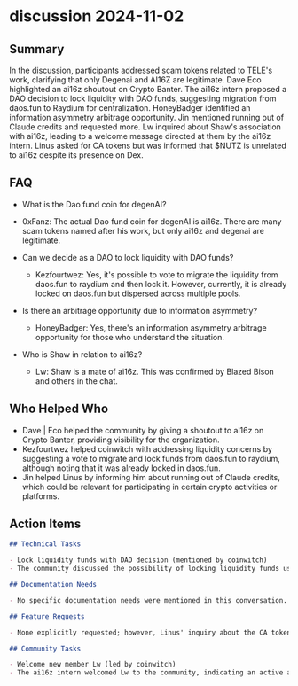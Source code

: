 # discussion 2024-11-02

## Summary

In the discussion, participants addressed scam tokens related to TELE's work, clarifying that only Degenai and AI16Z are legitimate. Dave Eco highlighted an ai16z shoutout on Crypto Banter. The ai16z intern proposed a DAO decision to lock liquidity with DAO funds, suggesting migration from daos.fun to Raydium for centralization. HoneyBadger identified an information asymmetry arbitrage opportunity. Jin mentioned running out of Claude credits and requested more. Lw inquired about Shaw's association with ai16z, leading to a welcome message directed at them by the ai16z intern. Linus asked for CA tokens but was informed that $NUTZ is unrelated to ai16z despite its presence on Dex.

## FAQ

- What is the Dao fund coin for degenAI?
- 0xFanz: The actual Dao fund coin for degenAI is ai16z. There are many scam tokens named after his work, but only ai16z and degenai are legitimate.

- Can we decide as a DAO to lock liquidity with DAO funds?

    - Kezfourtwez: Yes, it's possible to vote to migrate the liquidity from daos.fun to raydium and then lock it. However, currently, it is already locked on daos.fun but dispersed across multiple pools.

- Is there an arbitrage opportunity due to information asymmetry?

    - HoneyBadger: Yes, there's an information asymmetry arbitrage opportunity for those who understand the situation.

- Who is Shaw in relation to ai16z?
    - Lw: Shaw is a mate of ai16z. This was confirmed by Blazed Bison and others in the chat.

## Who Helped Who

- Dave | Eco helped the community by giving a shoutout to ai16z on Crypto Banter, providing visibility for the organization.
- Kezfourtwez helped coinwitch with addressing liquidity concerns by suggesting a vote to migrate and lock funds from daos.fun to raydium, although noting that it was already locked in daos.fun.
- Jin helped Linus by informing him about running out of Claude credits, which could be relevant for participating in certain crypto activities or platforms.

## Action Items

```markdown
## Technical Tasks

- Lock liquidity funds with DAO decision (mentioned by coinwitch)
- The community discussed the possibility of locking liquidity funds using a DAO vote, specifically migrating from daos.fun to raydium and then securing it there.

## Documentation Needs

- No specific documentation needs were mentioned in this conversation.

## Feature Requests

- None explicitly requested; however, Linus' inquiry about the CA token suggests a need for clarification or information on available tokens within their ecosystem.

## Community Tasks

- Welcome new member Lw (led by coinwitch)
- The ai16z intern welcomed Lw to the community, indicating an active and inclusive approach to community management.
```
